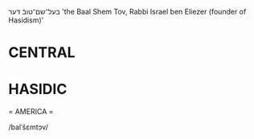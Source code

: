 בעל־שם־טובֿ
דער
'the Baal Shem Tov, Rabbi Israel ben Eliezer (founder of Hasidism)'

CENTRAL
========

HASIDIC
=======
= AMERICA = 

/balˈšɛmtɔv/